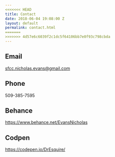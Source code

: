 ```yaml
---
<<<<<<< HEAD
title: Contact
date: 2018-06-04 19:08:00 Z
layout: default
permalink: contact.html
=======
>>>>>>> 4d57e6c6039f2c1dc5f64106bb7e0f93c798cbda
---
```


## Email
sfcc.nicholas.evans@gmail.com
## Phone
509-385-7595
## Behance
https://www.behance.net/EvansNicholas
## Codpen
https://codepen.io/DrEsquire/